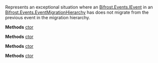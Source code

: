 Represents an exceptional situation where an [Bifrost.Events.IEvent](Bifrost.Events.IEvent) in an [Bifrost.Events.EventMigrationHierarchy](Bifrost.Events.EventMigrationHierarchy) has does not migrate from the previous event in the migration hierarchy.

**Methods**
[ctor](Bifrost.Events.InvalidMigrationTypeException.ctor)


**Methods**
[ctor](Bifrost.Events.InvalidMigrationTypeException.ctor)


**Methods**
[ctor](Bifrost.Events.InvalidMigrationTypeException.ctor)


**Methods**
[ctor](Bifrost.Events.InvalidMigrationTypeException.ctor)
